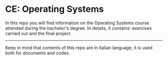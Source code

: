 # CE: Operating Systems

In this repo you will find information on the Operating Systems course attended during the bachelor's degree. In details, it contains: exercises carried out and the final project.

---

Keep in mind that contents of this repo are in italian language, it is used both for documents and codes.

